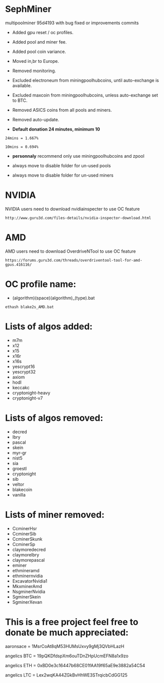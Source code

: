 # SephMiner
multipoolminer 95d4193 with bug fixed or improvements commits

* Added gpu reset / oc profiles.

* Added pool and miner fee.

* Added pool coin variance.

* Moved in,br to Europe.

* Removed monitoring.

* Excluded electroneum from miningpoolhubcoins, until auto-exchange is available.

* Excluded maxcoin from miningpoolhubcoins, unless auto-exchange set to BTC.

* Removed ASICS coins from all pools and miners.

* Removed auto-update.

* **Default donation 24 minutes, minimum 10**
```
24mins = 1.667%
```
```
10mins = 0.694%
```

* **personnaly** recommend only use miningpoolhubcoins and zpool

* always move to disable folder for un-used pools

* always move to disable folder for un-used miners

# NVIDIA
NVIDIA users need to download nvidiainspecter to use OC feature
```
http://www.guru3d.com/files-details/nvidia-inspector-download.html
```
# AMD
AMD users need to download OverdriveNTool to use OC feature
```
https://forums.guru3d.com/threads/overdriventool-tool-for-amd-gpus.416116/
```

# OC profile name:
* (algorithm)(space)(algorithm)_(type).bat 
```
ethash blake2s_AMD.bat
```

# Lists of algos added:
* m7m
* x12
* x15
* x16r
* x16s
* yescrypt16
* yescrypt32
* axiom
* hodl
* keccakc
* cryptonight-heavy
* cryptonight-v7

# Lists of algos removed:
* decred
* lbry
* pascal
* skein
* myr-gr
* nist5
* sia
* groestl
* cryptonight
* sib
* veltor
* blakecoin
* vanilla

# Lists of miner removed:
* CcminerHsr
* CcminerSib
* CcminerSkunk
* CcminerSp
* claymoredecred
* claymorelbry
* claymorepascal
* eminer
* ethmineramd
* ethminernvidia
* ExcavatorNvidia1
* MkxminerAmd
* NsgminerNvidia
* SgminerSkein
* SgminerXevan

# This is a free project feel free to donate be much appreciated:

aaronsace = 1MsrCoAt8qM53HUMsUxvy9gMj3QVbHLazH

angelics BTC = 19pQKDfdspXm6ouTDnZHpUcmEFN8a1x9zo

angelics ETH = 0xBD0e3c16447b68CE01fAA19f65aE9e3882a54C54

angelics LTC = Lex2wqKA44ZGkBvHhWE3STrqicbCdGG125